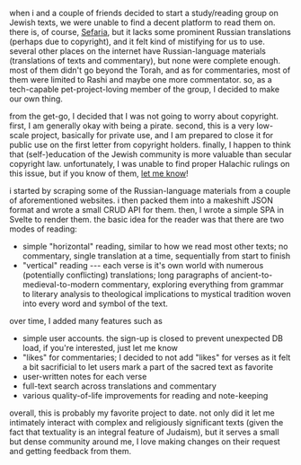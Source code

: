when i and a couple of friends decided to start a study/reading group on Jewish texts, we were unable
to find a decent platform to read them on. there is, of course, [Sefaria](https://sefaria.org/), but
it lacks some prominent Russian translations (perhaps due to copyright), and it felt kind of mistifying
for us to use. several other places on the internet have Russian-language materials (translations of
texts and commentary), but none were complete enough. most of them didn't go beyond the Torah, and as for
commentaries, most of them were limited to Rashi and maybe one more commentator. so, as a tech-capable
pet-project-loving member of the group, I decided to make our own thing.

from the get-go, I decided that I was not going to worry about copyright. first, I am generally okay with being a pirate.
second, this is a very low-scale project, basically for private use, and I am prepared to close it for public use
on the first letter from copyright holders. finally, I happen to think that (self-)education of the Jewish community
is more valuable than secular copyright law. unfortunately, I was unable to find proper Halachic rulings
on this issue, but if you know of them, [let me know](mailto:gosha.vaiman@gmail.com)!

i started by scraping some of the Russian-language materials from a couple of aforementioned websites.
i then packed them into a makeshift JSON format and wrote a small CRUD API for them. then, I wrote a simple
SPA in Svelte to render them. the basic idea for the reader was that there are two modes of reading:
- simple "horizontal" reading, similar to how we read most other texts; no commentary, single translation
  at a time, sequentially from start to finish
- "vertical" reading --- each verse is it's own world with numerous (potentially conflicting) translations;
  long paragraphs of ancient-to-medieval-to-modern commentary, exploring everything from grammar
  to literary analysis to theological implications to mystical tradition woven into every word
  and symbol of the text.

over time, I added many features such as
- simple user accounts. the sign-up is closed to prevent unexpected DB load, if you're interested,
  just let me know
- "likes" for commentaries; I decided to not add "likes" for verses as it felt a bit sacrificial
  to let users mark a part of the sacred text as favorite
- user-written notes for each verse
- full-text search across translations and commentary
- various quality-of-life improvements for reading and note-keeping

overall, this is probably my favorite project to date. not only did it let me intimately interact with
complex and religiously significant texts (given the fact that textuality is an integral feature of Judaism),
but it serves a small but dense community around me, I love making changes on their request and getting
feedback from them.
